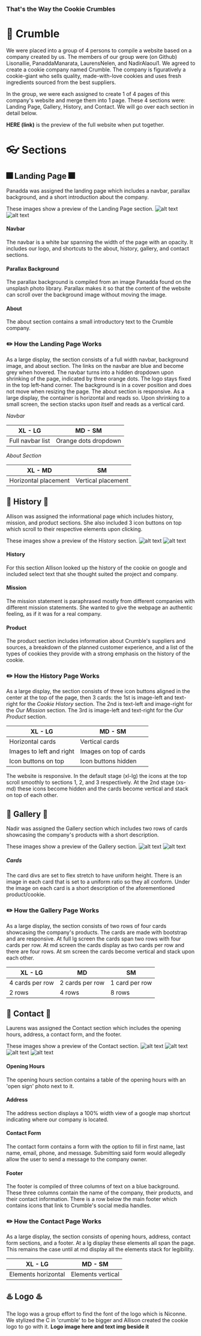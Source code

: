### That's the Way the Cookie Crumbles

# :cookie: Crumble

We were placed into a group of 4 persons to compile a website based on a company created by us. The members of our group were (on Github) Lisonallie, PanaddaManarata, LaurensNelen, and NadirAlaoui1. We agreed to create a cookie company named Crumble. The company is figuratively a cookie-giant who sells quality, made-with-love cookies and uses fresh ingredients sourced from the best suppliers.

In the group, we were each assigned to create 1 of 4 pages of this company's website and merge them into 1 page. These 4 sections were: Landing Page, Gallery, History, and Contact. We will go over each section in detail below.

**HERE (link)** is the preview of the full website when put together.

# :eyeglasses: Sections

## :fireworks: Landing Page :fireworks:
Panadda was assigned the landing page which includes a navbar, parallax background, and a short introduction about the company.

These images show a preview of the Landing Page section.
![alt text](img/landingsnap1.png "landing1")
![alt text](img/landingsnap2.png "landing2")
#### Navbar
The navbar is a white bar spanning the width of the page with an opacity. It includes our logo, and shortcuts to the about, history, gallery, and contact sections.
#### Parallax Background
The parallax background is compiled from an image Panadda found on the unsplash photo library. Parallax makes it so that the content of the website can scroll over the background image without moving the image.
#### About
The about section contains a small introductory text to the Crumble company.
### :pencil2:  How the Landing Page Works
As a large display, the section consists of a full width navbar, background image, and about section. The links on the navbar are blue and become grey when hovered. The navbar turns into a hidden dropdown upon shrinking of the page, indicated by three orange dots. The logo stays fixed in the top left-hand corner.
The background is in a cover position and does not move when resizing the page. The about section is responsive. As a large display, the container is horizontal and reads so. Upon shrinking to a small screen, the section stacks upon itself and reads as a vertical card.

*Navbar*

XL - LG | MD - SM |
--- | ---
Full navbar list | Orange dots dropdown

*About Section*

XL - MD | SM |
--- | --- 
Horizontal placement | Vertical placement
## :scroll: History :scroll:
Allison was assigned the informational page which includes history, mission, and product sections. She also included 3 icon buttons on top which scroll to their respective elements upon clicking.

These images show a preview of the History section.
![alt text](img/websnap3.png "history1")
![alt text](img/websnap4.png "history2")

#### History
For this section Allison looked up the history of the cookie on google and included select text that she thought suited the project and company.
#### Mission
The mission statement is paraphrased mostly from different companies with different mission statements. She wanted to give the webpage an authentic feeling, as if it was for a real company.
#### Product
The product section includes information about Crumble's suppliers and sources, a breakdown of the planned customer experience, and a list of the types of cookies they provide with a strong emphasis on the history of the cookie.

### :pencil2:  How the History Page Works
As a large display, the section consists of three icon buttons aligned in the center at the top of the page, then 3 cards: the 1st is image-left and text-right for the *Cookie History* section. The 2nd is text-left and image-right for the *Our Mission* section. The 3rd is image-left and text-right for the *Our Product* section.

XL - LG | MD - SM |
--- | --- 
Horizontal cards | Vertical cards
Images to left and right | Images on top of cards
Icon buttons on top | Icon buttons hidden   

The website is responsive. In the default stage (xl-lg) the icons at the top scroll smoothly to sections 1, 2, and 3 respectively. At the 2nd stage (xs-md) these icons become hidden and the cards become vertical and stack on top of each other.

## :milky_way: Gallery :milky_way:
Nadir was assigned the Gallery section which includes two rows of cards showcasing the company's products with a short description.

These images show a preview of the Gallery section.
![alt text](img/gallerysnap1.png "gallery1")
![alt text](img/gallerysnap2.png "gallery2")
##### Cards
The card divs are set to flex stretch to have uniform height. There is an image in each card that is set to a uniform ratio so they all conform. Under the image on each card is a short description of the aforementioned product/cookie.

### :pencil2:  How the  Gallery Page Works
As a large display, the section consists of two rows of four cards showcasing the company's products. The cards are made with bootstrap and are responsive.
At full lg screen the cards span two rows with four cards per row. At md screen the cards display as two cards per row and there are four rows. At sm screen the cards become vertical and stack upon each other.

XL - LG | MD | SM |
--- | --- | --- 
4 cards per row | 2 cards per row | 1 card per row
2 rows | 4 rows | 8 rows
## :round_pushpin: Contact :round_pushpin:
Laurens was assigned the Contact section which includes the opening hours, address, a contact form, and the footer.

These images show a preview of the Contact section.
![alt text](img/contactsnap1.png "contact1")
![alt text](img/contactsnap2.png "contact2")
![alt text](img/contactsnap5.png "contact3")
![alt text](img/contactsnap6.png "contact4")
#### Opening Hours
The opening hours section contains a table of the opening hours with an 'open sign' photo next to it.
#### Address
The address section displays a 100% width view of a google map shortcut indicating where our company is located.
#### Contact Form
The contact form contains a form with the option to fill in first name, last name, email, phone, and message. Submitting said form would allegedly allow the user to send a message to the company owner.
#### Footer
The footer is compiled of three columns of text on a blue background. These three columns contain the name of the company, their products, and their contact information.
There is a row below the main footer which contains icons that link to Crumble's social media handles.

### :pencil2:  How the Contact Page Works
As a large display, the section consists of opening hours, address, contact form sections, and a footer. At a lg display these elements all span the page. This remains the case until at md display all the elements stack for legibility.

XL - LG | MD - SM |
--- | --- 
Elements horizontal | Elements vertical
## :hotsprings: Logo :hotsprings:
The logo was a group effort to find the font of the logo which is Niconne. We stylized the C in 'crumble' to be bigger and Allison created the cookie logo to go with it.
**Logo image here and text img beside it**
